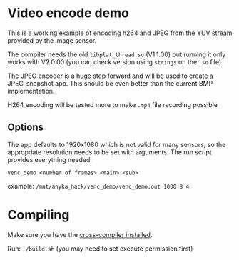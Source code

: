 # Video encode demo

This is a working example of encoding h264 and JPEG from the YUV stream provided by the image sensor.

The compiler needs the old `libplat_thread.so` (V1.1.00) but running it only works with V2.0.00 (you can check version using `strings` on the `.so` file)

The JPEG encoder is a huge step forward and will be used to create a JPEG_snapshot app. This should be even better than the current BMP implementation.

H264 encoding will be tested more to make `.mp4` file recording possible

## Options

The app defaults to 1920x1080 which is not valid for many sensors, so the appropriate resolution needs to be set with arguments. The run script provides everything needed.

`venc_demo <number of frames> <main> <sub>`

example: `/mnt/anyka_hack/venc_demo/venc_demo.out 1000 8 4`

# Compiling

Make sure you have the [cross-compiler installed](https://gitea.raspiweb.com/Gerge/Anyka_ak3918_hacking_journey/src/branch/main/cross-compile).

Run: `./build.sh` (you may need to set execute permission first)


